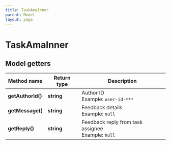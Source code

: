 ```yaml
---
title: TaskAmaInner
parent: Model
layout: page
---
```


# TaskAmaInner

## Model getters

Method name | Return type | Description
------------ | ------------- | -------------
**getAuthorId()** | **string** | Author ID <br>Example: `user-id-***` 
**getMessage()** | **string** | Feedback details <br>Example: `null` 
**getReply()** | **string** | Feedback reply from task assignee <br>Example: `null` 

